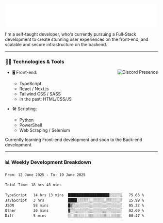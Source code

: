 <img src="assets/wave.svg" alt=":wave:" />

I'm a self-taught developer, who's currently pursuing a Full-Stack development to create stunning user experiences on the front-end, and scalable and secure infrastructure on the backend.

---

### 🧑‍💻 Technologies & Tools

<a href="https://discord.com/users/414304208649453568" target="_blank" rel="nofollow">
   <img src="https://lanyard-profile-readme.vercel.app/api/414304208649453568?idleMessage=Probably%20doing%20something%20else..." alt="Discord Presence" align="right">
</a>

- 🖥️ Front-end:

  - TypeScript
  - React / Next.js
  - Tailwind CSS / SASS
  - In the past: HTML/CSS/JS

- 🛠 Scripting:

  - Python
  - PowerShell
  - Web Scraping / Selenium

Currently learning Front-end development and soon to the Back-end development.

---

### 📊 Weekly Development Breakdown

<!--START_SECTION:waka-->

```txt
From: 12 June 2025 - To: 19 June 2025

Total Time: 18 hrs 48 mins

TypeScript   14 hrs 13 mins  ███████████████████░░░░░░   75.63 %
JavaScript   3 hrs           ████░░░░░░░░░░░░░░░░░░░░░   15.98 %
JSON         58 mins         █▒░░░░░░░░░░░░░░░░░░░░░░░   05.22 %
Other        30 mins         ▓░░░░░░░░░░░░░░░░░░░░░░░░   02.69 %
Diff         5 mins          ░░░░░░░░░░░░░░░░░░░░░░░░░   00.47 %
```

<!--END_SECTION:waka-->
